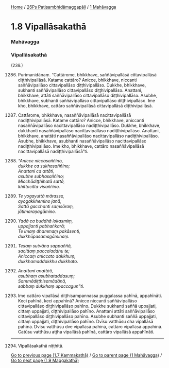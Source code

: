 
[Home](/) / [26Ps Paṭisambhidāmaggapāḷi](/tipitaka/26Ps.md) / [1 Mahāvagga](/tipitaka/26Ps/1.md)

# 1.8 Vipallāsakathā

### Mahāvagga

### Vipallāsakathā

(236.)

1286. Purimanidānaṃ. “Cattārome, bhikkhave, saññāvipallāsā cittavipallāsā diṭṭhivipallāsā. Katame cattāro? Anicce, bhikkhave, niccanti saññāvipallāso cittavipallāso diṭṭhivipallāso. Dukkhe, bhikkhave, sukhanti saññāvipallāso cittavipallāso diṭṭhivipallāso. Anattani, bhikkhave, attāti saññāvipallāso cittavipallāso diṭṭhivipallāso. Asubhe, bhikkhave, subhanti saññāvipallāso cittavipallāso diṭṭhivipallāso. Ime kho, bhikkhave, cattāro saññāvipallāsā cittavipallāsā diṭṭhivipallāsā.

1287. Cattārome, bhikkhave, nasaññāvipallāsā nacittavipallāsā nadiṭṭhivipallāsā. Katame cattāro? Anicce, bhikkhave, aniccanti nasaññāvipallāso nacittavipallāso nadiṭṭhivipallāso. Dukkhe, bhikkhave, dukkhanti nasaññāvipallāso nacittavipallāso nadiṭṭhivipallāso. Anattani, bhikkhave, anattāti nasaññāvipallāso nacittavipallāso nadiṭṭhivipallāso. Asubhe, bhikkhave, asubhanti nasaññāvipallāso nacittavipallāso nadiṭṭhivipallāso. Ime kho, bhikkhave, cattāro nasaññāvipallāsā nacittavipallāsā nadiṭṭhivipallāsā”ti.

1288. _“Anicce niccasaññino,_  
_dukkhe ca sukhasaññino;_  
_Anattani ca attāti,_  
_asubhe subhasaññino;_  
_Micchādiṭṭhihatā sattā,_  
_khittacittā visaññino._  


1289. _Te yogayuttā mārassa,_  
_ayogakkhemino janā;_  
_Sattā gacchanti saṃsāraṃ,_  
_jātimaraṇagāmino._  


1290. _Yadā ca buddhā lokasmiṃ,_  
_uppajjanti pabhaṅkarā;_  
_Te imaṃ dhammaṃ pakāsenti,_  
_dukkhūpasamagāminaṃ._  


1291. _Tesaṃ sutvāna sappaññā,_  
_sacittaṃ paccaladdhu te;_  
_Aniccaṃ aniccato dakkhuṃ,_  
_dukkhamaddakkhu dukkhato._  


1292. _Anattani anattāti,_  
_asubhaṃ asubhataddasuṃ;_  
_Sammādiṭṭhisamādānā,_  
_sabbaṃ dukkhaṃ upaccagun”ti._  


1293. Ime cattāro vipallāsā diṭṭhisampannassa puggalassa pahīnā, appahīnāti. Keci pahīnā, keci appahīnā? Anicce niccanti saññāvipallāso cittavipallāso diṭṭhivipallāso pahīno. Dukkhe sukhanti saññā uppajjati, cittaṃ uppajjati, diṭṭhivipallāso pahīno. Anattani attāti saññāvipallāso cittavipallāso diṭṭhivipallāso pahīno. Asubhe subhanti saññā uppajjati, cittaṃ uppajjati, diṭṭhivipallāso pahīno. Dvīsu vatthūsu cha vipallāsā pahīnā. Dvīsu vatthūsu dve vipallāsā pahīnā, cattāro vipallāsā appahīnā. Catūsu vatthūsu aṭṭha vipallāsā pahīnā, cattāro vipallāsā appahīnāti.

---

1294. Vipallāsakathā niṭṭhitā.



[Go to previous page (1.7 Kammakathā)](/tipitaka/26Ps/1/1.7.md) / [Go to parent page (1 Mahāvagga)](/tipitaka/26Ps/1.md) / [Go to next page (1.9 Maggakathā)](/tipitaka/26Ps/1/1.9.md)



